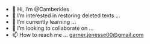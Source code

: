 - 👋 Hi, I’m @Camberkles
- 👀 I’m interested in restoring deleted texts ...
- 🌱 I’m currently learning ...
- 💞️ I’m looking to collaborate on ...
- 📫 How to reach me ...
garner.jenesse00@gmail.com
<!---
Camberkles/Camberkles is a ✨ special ✨ repository because its `README.md` (this file) appears on your GitHub profile.
You can click the Preview link to take a look at your changes.
--->
